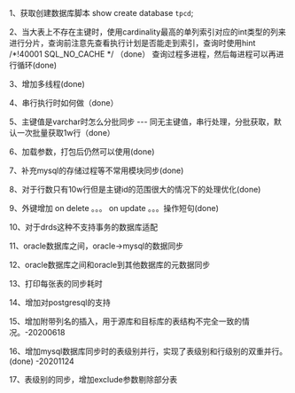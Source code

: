 1、获取创建数据库脚本
show create database `tpcd`;

2、当大表上不存在主键时，使用cardinality最高的单列索引对应的int类型的列来进行分片，查询前注意先查看执行计划是否能走到索引，查询时使用hint /*!40001 SQL_NO_CACHE */ （done）
查询过程多进程，然后每进程可以再进行循环(done)

3、增加多线程(done)

4、串行执行时如何做（done）

5、主键值是varchar时怎么分批同步 --- 同无主键值，串行处理，分批获取，默认一次批量获取1w行（done）

6、加载参数，打包后仍然可以使用(done)

7、补充mysql的存储过程等不常用模块同步(done)

8、对于行数只有10w行但是主键id的范围很大的情况下的处理优化(done)

9、外键增加 on delete 。。。 on update 。。。操作短句(done)

10、对于drds这种不支持事务的数据库适配

11、oracle数据库之间，oracle->mysql的数据同步

12、oracle数据库之间和oracle到其他数据库的元数据同步

13、打印每张表的同步耗时

14、增加对postgresql的支持

15、增加附带列名的插入，用于源库和目标库的表结构不完全一致的情况。-20200618

16、增加mysql数据库同步时的表级别并行，实现了表级别和行级别的双重并行。(done) -20201124

17、表级别的同步，增加exclude参数剔除部分表